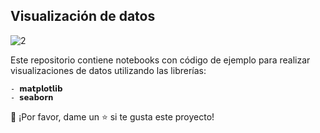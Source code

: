 ## Visualización de datos


![2](https://user-images.githubusercontent.com/86261762/206299131-c4edb65f-2f2e-48c2-b536-5111c6198b9e.png)


Este repositorio contiene notebooks con código de ejemplo para realizar visualizaciones de datos utilizando las librerías: 

    - 𝗺𝗮𝘁𝗽𝗹𝗼𝘁𝗹𝗶𝗯 
    - 𝘀𝗲𝗮𝗯𝗼𝗿𝗻 
 

👏 ¡Por favor, dame un ⭐️ si te gusta este proyecto!
